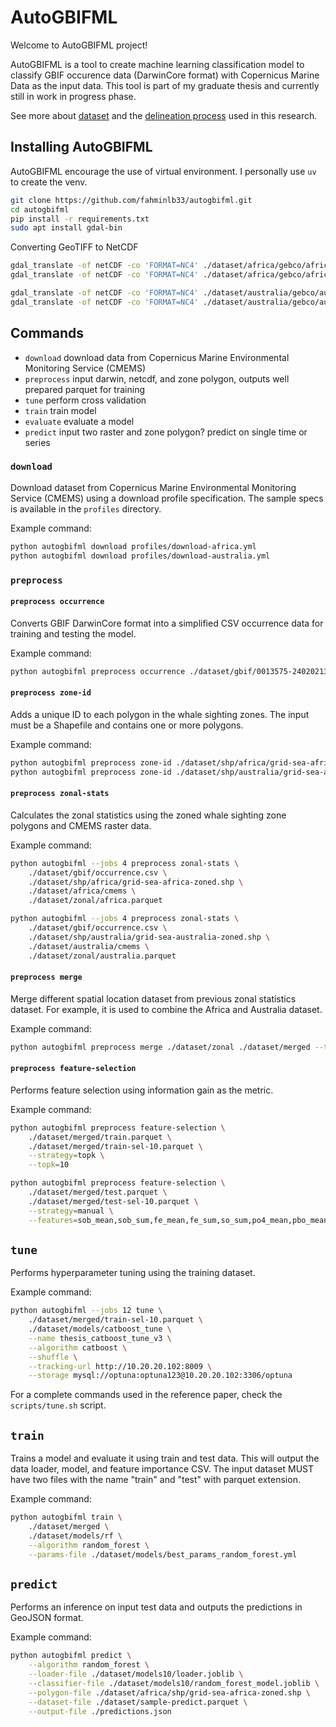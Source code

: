 # AutoGBIFML

Welcome to AutoGBIFML project!

AutoGBIFML is a tool to create machine learning classification model to classify GBIF occurence data (DarwinCore format) with Copernicus Marine Data as the input data. This tool is part of my graduate thesis and currently still in work in progress phase.

See more about [dataset](./data.md) and the [delineation process](./whale_zone_delineation.md) used in this research.

## Installing AutoGBIFML

AutoGBIFML encourage the use of virtual environment. I personally use `uv` to create the venv.

```bash
git clone https://github.com/fahminlb33/autogbifml.git
cd autogbifml
pip install -r requirements.txt
sudo apt install gdal-bin
```

Converting GeoTIFF to NetCDF

```sh
gdal_translate -of netCDF -co 'FORMAT=NC4' ./dataset/africa/gebco/africa-aspect.tif ./dataset/africa/gebco/africa-aspect.nc
gdal_translate -of netCDF -co 'FORMAT=NC4' ./dataset/africa/gebco/africa-slope.tif ./dataset/africa/gebco/africa-slope.nc

gdal_translate -of netCDF -co 'FORMAT=NC4' ./dataset/australia/gebco/australia-aspect.tif ./dataset/australia/gebco/australia-aspect.nc
gdal_translate -of netCDF -co 'FORMAT=NC4' ./dataset/australia/gebco/australia-slope.tif ./dataset/australia/gebco/australia-slope.nc
```

## Commands

- `download` download data from Copernicus Marine Environmental Monitoring Service (CMEMS)
- `preprocess` input darwin, netcdf, and zone polygon, outputs well prepared parquet for training
- `tune` perform cross validation
- `train` train model
- `evaluate` evaluate a model
- `predict` input two raster and zone polygon? predict on single time or series

### `download`

Download dataset from Copernicus Marine Environmental Monitoring Service (CMEMS) using a download profile specification. The sample specs is available in the `profiles` directory.

Example command:

```sh
python autogbifml download profiles/download-africa.yml
python autogbifml download profiles/download-australia.yml
```

### `preprocess`

#### `preprocess occurrence`

Converts GBIF DarwinCore format into a simplified CSV occurrence data for training and testing the model.

Example command:

```sh
python autogbifml preprocess occurrence ./dataset/gbif/0013575-240202131308920.zip ./dataset/gbif/occurrence.csv
```

#### `preprocess zone-id`

Adds a unique ID to each polygon in the whale sighting zones. The input must be a Shapefile and contains one or more polygons.

Example command:

```sh
python autogbifml preprocess zone-id ./dataset/shp/africa/grid-sea-africa.shp ./dataset/shp/africa/grid-sea-africa-zoned.shp
python autogbifml preprocess zone-id ./dataset/shp/australia/grid-sea-australia.shp ./dataset/shp/australia/grid-sea-australia-zoned.shp
```

#### `preprocess zonal-stats`

Calculates the zonal statistics using the zoned whale sighting zone polygons and CMEMS raster data.

Example command:

```sh
python autogbifml --jobs 4 preprocess zonal-stats \
    ./dataset/gbif/occurrence.csv \
    ./dataset/shp/africa/grid-sea-africa-zoned.shp \
    ./dataset/africa/cmems \
    ./dataset/zonal/africa.parquet

python autogbifml --jobs 4 preprocess zonal-stats \
    ./dataset/gbif/occurrence.csv \
    ./dataset/shp/australia/grid-sea-australia-zoned.shp \
    ./dataset/australia/cmems \
    ./dataset/zonal/australia.parquet
```

#### `preprocess merge`

Merge different spatial location dataset from previous zonal statistics dataset. For example, it is used to combine the Africa and Australia dataset.

Example command:

```sh
python autogbifml preprocess merge ./dataset/zonal ./dataset/merged --test-size 0.2
```

#### `preprocess feature-selection`

Performs feature selection using information gain as the metric.

Example command:

```sh
python autogbifml preprocess feature-selection \
    ./dataset/merged/train.parquet \
    ./dataset/merged/train-sel-10.parquet \
    --strategy=topk \
    --topk=10

python autogbifml preprocess feature-selection \
    ./dataset/merged/test.parquet \
    ./dataset/merged/test-sel-10.parquet \
    --strategy=manual \
    --features=sob_mean,sob_sum,fe_mean,fe_sum,so_sum,po4_mean,pbo_mean,pbo_sum,tob_mean,tob_sum
```

## `tune`

Performs hyperparameter tuning using the training dataset.

Example command:

```sh
python autogbifml --jobs 12 tune \
    ./dataset/merged/train-sel-10.parquet \
    ./dataset/models/catboost_tune \
    --name thesis_catboost_tune_v3 \
    --algorithm catboost \
    --shuffle \
    --tracking-url http://10.20.20.102:8009 \
    --storage mysql://optuna:optuna123@10.20.20.102:3306/optuna
```

For a complete commands used in the reference paper, check the `scripts/tune.sh` script.

## `train`

Trains a model and evaluate it using train and test data. This will output the data loader, model, and feature importance CSV.
The input dataset MUST have two files with the name "train" and "test" with parquet extension.

Example command:

```sh
python autogbifml train \
    ./dataset/merged \
    ./dataset/models/rf \
    --algorithm random_forest \
    --params-file ./dataset/models/best_params_random_forest.yml
```

## `predict`

Performs an inference on input test data and outputs the predictions in GeoJSON format.

Example command:

```sh
python autogbifml predict \
    --algorithm random_forest \
    --loader-file ./dataset/models10/loader.joblib \
    --classifier-file ./dataset/models10/random_forest_model.joblib \
    --polygon-file ./dataset/africa/shp/grid-sea-africa-zoned.shp \
    --dataset-file ./dataset/sample-predict.parquet \
    --output-file ./predictions.json
```
